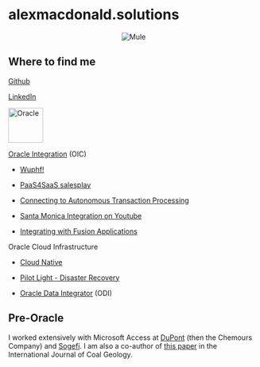 # alexmacdonald.solutions

<p align="center">
  <img src="https://media-exp1.licdn.com/dms/image/C5616AQGj3PqrgDMexw/profile-displaybackgroundimage-shrink_350_1400/0/1608401918895?e=1617235200&v=beta&t=DpS7jFPY_JYQCE5J3ovxD9W1bl3qeHtmG4gqOc68Clg" alt="Mule"/>
</p>

## Where to find me

[Github](https://github.com/GaryHostt)

[LinkedIn](https://www.linkedin.com/in/robertamacdonald94/)

<p align="left">
  <img src="http://logos-download.com/wp-content/uploads/2016/03/Oracle_logo_logotype_wordmark.png" witdh = 215 height = 70 alt="Oracle"/>
</p>

[Oracle Integration](https://oic.alexmacdonald.solutions) (OIC)

  - [Wuphf!](https://www.youtube.com/watch?v=GT6uWYqJq6E)
  
  - [PaaS4SaaS salesplay](https://www.youtube.com/watch?v=zZk6SI7FADY)
  
  - [Connecting to Autonomous Transaction Processing](https://www.youtube.com/watch?v=-9nP2LaeOok)
  
  - [Santa Monica Integration on Youtube](https://www.youtube.com/channel/UCW04sPyVsthkrjPs_Gx-dFA)
  
  - [Integrating with Fusion Applications](https://medium.com/@alexmacdon94/laying-the-foundation-of-success-with-oracle-integration-erp-to-disparate-systems-dabad63abf7e)
  
Oracle Cloud Infrastructure

  - [Cloud Native](https://garyhostt.github.io/OCI_DevOps/)

  - [Pilot Light - Disaster Recovery](https://apexapps.oracle.com/pls/apex/dbpm/r/livelabs/view-workshop?wid=724)

  - [Oracle Data Integrator](https://garyhostt.github.io/Oracle_Data_Integrator/) (ODI)

## Pre-Oracle

I worked extensively with Microsoft Access at [DuPont](https://en.wikipedia.org/wiki/Dark_Waters_%282019_film%29) (then the Chemours Company) and [Sogefi](https://www.sogefigroup.com/en/index.html). I am also a co-author of [this paper](https://www.sciencedirect.com/science/article/abs/pii/S0166516216301033) in the International Journal of Coal Geology.
